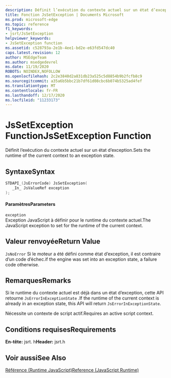```yaml
---
description: Définit l’exécution du contexte actuel sur un état d’exception.
title: Fonction JsSetException | Documents Microsoft
ms.prod: microsoft-edge
ms.topic: reference
f1_keywords:
- jsrt/JsSetException
helpviewer_keywords:
- JsSetException function
ms.assetid: c528793a-2e1b-4ee1-bd2e-e63fd547dc40
caps.latest.revision: 12
author: MSEdgeTeam
ms.author: msedgedevrel
ms.date: 11/19/2020
ROBOTS: NOINDEX,NOFOLLOW
ms.openlocfilehash: 2c2e3840d2a831db23a525c5d8854b9b2fcfb8c9
ms.sourcegitcommit: a35a6b5bbc21b7df61d08cbc6b074b5325ad4fef
ms.translationtype: MT
ms.contentlocale: fr-FR
ms.lasthandoff: 12/17/2020
ms.locfileid: "11233173"
---
```

# <span data-ttu-id="c459a-103">JsSetException Function</span><span class="sxs-lookup"><span data-stu-id="c459a-103">JsSetException Function</span></span>

<span data-ttu-id="c459a-104">Définit l’exécution du contexte actuel sur un état d’exception.</span><span class="sxs-lookup"><span data-stu-id="c459a-104">Sets the runtime of the current context to an exception state.</span></span>  
  
## <span data-ttu-id="c459a-105">Syntaxe</span><span class="sxs-lookup"><span data-stu-id="c459a-105">Syntax</span></span>  
  
```cpp  
STDAPI_(JsErrorCode) JsSetException(  
   _In_ JsValueRef exception  
);  
```  
  
#### <span data-ttu-id="c459a-106">Paramètres</span><span class="sxs-lookup"><span data-stu-id="c459a-106">Parameters</span></span>  
 `exception`  
 <span data-ttu-id="c459a-107">Exception JavaScript à définir pour le runtime du contexte actuel.</span><span class="sxs-lookup"><span data-stu-id="c459a-107">The JavaScript exception to set for the runtime of the current context.</span></span>  
  
## <span data-ttu-id="c459a-108">Valeur renvoyée</span><span class="sxs-lookup"><span data-stu-id="c459a-108">Return Value</span></span>  
 `JsNoError` <span data-ttu-id="c459a-109">Si le moteur a été défini comme état d’exception, il est contraire d’un code d’échec.</span><span class="sxs-lookup"><span data-stu-id="c459a-109">if the engine was set into an exception state, a failure code otherwise.</span></span>  
  
## <span data-ttu-id="c459a-110">Remarques</span><span class="sxs-lookup"><span data-stu-id="c459a-110">Remarks</span></span>  
 <span data-ttu-id="c459a-111">Si le runtime du contexte actuel est déjà dans un état d’exception, cette API retourne `JsErrorInExceptionState` .</span><span class="sxs-lookup"><span data-stu-id="c459a-111">If the runtime of the current context is already in an exception state, this API will return `JsErrorInExceptionState`.</span></span>  
  
 <span data-ttu-id="c459a-112">Nécessite un contexte de script actif.</span><span class="sxs-lookup"><span data-stu-id="c459a-112">Requires an active script context.</span></span>  
  
## <span data-ttu-id="c459a-113">Conditions requises</span><span class="sxs-lookup"><span data-stu-id="c459a-113">Requirements</span></span>  
 <span data-ttu-id="c459a-114">**En-tête:** jsrt. h</span><span class="sxs-lookup"><span data-stu-id="c459a-114">**Header:** jsrt.h</span></span>  
  
## <span data-ttu-id="c459a-115">Voir aussi</span><span class="sxs-lookup"><span data-stu-id="c459a-115">See Also</span></span>  
 [<span data-ttu-id="c459a-116">Référence (Runtime JavaScript)</span><span class="sxs-lookup"><span data-stu-id="c459a-116">Reference (JavaScript Runtime)</span></span>](../chakra-hosting/reference-javascript-runtime.md)
